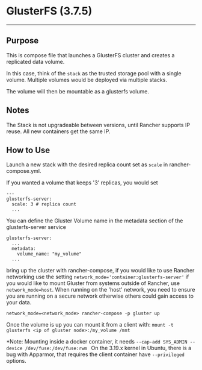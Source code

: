 # GlusterFS (3.7.5)

---

## Purpose

 This is compose file that launches a GlusterFS cluster and creates a replicated data volume.
 
 In this case, think of the `stack` as the trusted storage pool with a single volume. Multiple volumes would be deployed via multiple stacks.
 
The volume will then be mountable as a glusterfs volume.

## Notes

The Stack is not upgradeable between versions, until Rancher supports IP reuse. All new containers get the same IP.
 
## How to Use
 
 Launch a new stack with the desired replica count set as `scale` in rancher-compose.yml.
 
 If you wanted a volume that keeps '3' replicas, you would set 
 
```
---
glusterfs-server:
  scale: 3 # replica count
  ...
```

You can define the Gluster Volume name in the metadata section of the glusterfs-server service

```
glusterfs-server:
  ...
  metadata:
    volume_name: "my_volume"
  ...
```

bring up the cluster with rancher-compose, if you would like to use Rancher networking use the setting `network_mode='container:glusterfs-server'` if you would like to mount Gluster from systems outside of Rancher, use `network_mode=host`. When running on the 'host' network, you need to ensure you are running on a secure network otherwise others could gain access to your data. 

`network_mode=<network_mode> rancher-compose -p gluster up`

Once the volume is up you can mount it from a client with:
`mount -t glusterfs <ip of gluster node>:/my_volume /mnt`

*Note: Mounting inside a docker container, it needs `--cap-add SYS_ADMIN --device /dev/fuse:/dev/fuse:rwm ` On the 3.19.x kernel in Ubuntu, there is a bug with Apparmor, that requires the client container have `--privileged` options.







